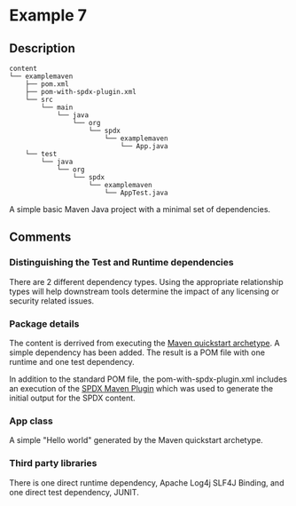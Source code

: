 # Example 7

## Description

```
content
└── examplemaven
	├── pom.xml
	├── pom-with-spdx-plugin.xml
    └── src
		└── main
			└── java
				└── org
					└── spdx
						└── examplemaven
							└── App.java
	└── test
		└── java
			└── org
				└── spdx
					└── examplemaven
						└── AppTest.java

```

A simple basic Maven Java project with a minimal set of dependencies.

## Comments

### Distinguishing the Test and Runtime dependencies

There are 2 different dependency types.  Using the appropriate relationship types will help downstream tools determine the impact of any licensing or security related issues.

### Package details

The content is derrived from executing the [Maven quickstart archetype](https://maven.apache.org/archetypes/maven-archetype-quickstart/).  A simple dependency has been added.  The result is a POM file with one runtime and one test dependency.

In addition to the standard POM file, the pom-with-spdx-plugin.xml includes an execution of the [SPDX Maven Plugin](https://github.com/spdx/spdx-maven-plugin) which was used to generate the initial output for the SPDX content.

### App class

A simple "Hello world" generated by the Maven quickstart archetype.

### Third party libraries

There is one direct runtime dependency, Apache Log4j SLF4J Binding, and one direct test dependency, JUNIT.


